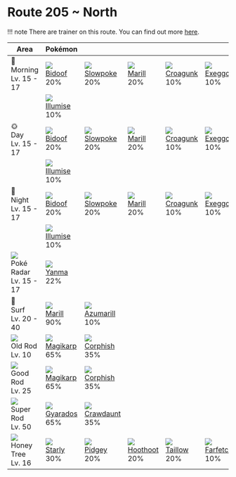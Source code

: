 # Route 205 ~ North

!!! note
    There are trainer on this route. You can find out more [here](../../trainer_changes/route_205__north/).

Area                                          | Pokémon                         | &nbsp;                           | &nbsp;                          | &nbsp;                          | &nbsp;                            | &nbsp;                         | 
---                                           | ---                             | ---                              | ---                             | ---                             | ---                               | ---                            | 
🌅<br>Morning<br>Lv. 15 - 17                   | ![][399]<br> [Bidoof]<br> 20%   | ![][079]<br> [Slowpoke]<br> 20%  | ![][183]<br> [Marill]<br> 20%   | ![][453]<br> [Croagunk]<br> 10% | ![][102]<br> [Exeggcute]<br> 10%  | ![][313]<br> [Volbeat]<br> 10% | 
&nbsp;                                        | ![][314]<br> [Illumise]<br> 10% | &nbsp;                           | &nbsp;                          | &nbsp;                          | &nbsp;                            | &nbsp;                         | 
🌞<br>Day<br>Lv. 15 - 17                       | ![][399]<br> [Bidoof]<br> 20%   | ![][079]<br> [Slowpoke]<br> 20%  | ![][183]<br> [Marill]<br> 20%   | ![][453]<br> [Croagunk]<br> 10% | ![][102]<br> [Exeggcute]<br> 10%  | ![][313]<br> [Volbeat]<br> 10% | 
&nbsp;                                        | ![][314]<br> [Illumise]<br> 10% | &nbsp;                           | &nbsp;                          | &nbsp;                          | &nbsp;                            | &nbsp;                         | 
🌙<br>Night<br>Lv. 15 - 17                     | ![][399]<br> [Bidoof]<br> 20%   | ![][079]<br> [Slowpoke]<br> 20%  | ![][183]<br> [Marill]<br> 20%   | ![][453]<br> [Croagunk]<br> 10% | ![][102]<br> [Exeggcute]<br> 10%  | ![][313]<br> [Volbeat]<br> 10% | 
&nbsp;                                        | ![][314]<br> [Illumise]<br> 10% | &nbsp;                           | &nbsp;                          | &nbsp;                          | &nbsp;                            | &nbsp;                         | 
![][poke-radar]<br> Poké Radar<br>Lv. 15 - 17 | ![][193]<br> [Yanma]<br> 22%    | &nbsp;                           | &nbsp;                          | &nbsp;                          | &nbsp;                            | &nbsp;                         | 
🌊<br> Surf<br>Lv. 20 - 40                     | ![][183]<br> [Marill]<br> 90%   | ![][184]<br> [Azumarill]<br> 10% | &nbsp;                          | &nbsp;                          | &nbsp;                            | &nbsp;                         | 
![][old-rod]<br>Old Rod<br>Lv. 10             | ![][129]<br> [Magikarp]<br> 65% | ![][341]<br> [Corphish]<br> 35%  | &nbsp;                          | &nbsp;                          | &nbsp;                            | &nbsp;                         | 
![][good-rod]<br>Good Rod<br>Lv. 25           | ![][129]<br> [Magikarp]<br> 65% | ![][341]<br> [Corphish]<br> 35%  | &nbsp;                          | &nbsp;                          | &nbsp;                            | &nbsp;                         | 
![][super-rod]<br>Super Rod<br>Lv. 50         | ![][130]<br> [Gyarados]<br> 65% | ![][342]<br> [Crawdaunt]<br> 35% | &nbsp;                          | &nbsp;                          | &nbsp;                            | &nbsp;                         | 
![][honey]<br> Honey Tree<br>Lv. 16           | ![][396]<br> [Starly]<br> 30%   | ![][016]<br> [Pidgey]<br> 20%    | ![][163]<br> [Hoothoot]<br> 20% | ![][276]<br> [Taillow]<br> 20%  | ![][083]<br> [Farfetch'd]<br> 10% | &nbsp;                         | 

[Pidgey]: ../../pokemon_changes/016/
[Slowpoke]: ../../pokemon_changes/079/
[Farfetch'd]: ../../pokemon_changes/083/
[Exeggcute]: ../../pokemon_changes/102/
[Magikarp]: ../../pokemon_changes/129/
[Gyarados]: ../../pokemon_changes/130/
[Hoothoot]: ../../pokemon_changes/163/
[Marill]: ../../pokemon_changes/183/
[Azumarill]: ../../pokemon_changes/184/
[Yanma]: ../../pokemon_changes/193/
[Taillow]: ../../pokemon_changes/276/
[Volbeat]: ../../pokemon_changes/313/
[Illumise]: ../../pokemon_changes/314/
[Corphish]: ../../pokemon_changes/341/
[Crawdaunt]: ../../pokemon_changes/342/
[Starly]: ../../pokemon_changes/396/
[Bidoof]: ../../pokemon_changes/399/
[Croagunk]: ../../pokemon_changes/453/
[good-rod]: ../img/items/good-rod.png
[honey]: ../img/items/honey.png
[old-rod]: ../img/items/old-rod.png
[poke-radar]: ../img/items/poke-radar.png
[super-rod]: ../img/items/super-rod.png
[016]: ../img/pokemon/016.png
[079]: ../img/pokemon/079.png
[083]: ../img/pokemon/083.png
[102]: ../img/pokemon/102.png
[129]: ../img/pokemon/129.png
[130]: ../img/pokemon/130.png
[163]: ../img/pokemon/163.png
[183]: ../img/pokemon/183.png
[184]: ../img/pokemon/184.png
[193]: ../img/pokemon/193.png
[276]: ../img/pokemon/276.png
[313]: ../img/pokemon/313.png
[314]: ../img/pokemon/314.png
[341]: ../img/pokemon/341.png
[342]: ../img/pokemon/342.png
[396]: ../img/pokemon/396.png
[399]: ../img/pokemon/399.png
[453]: ../img/pokemon/453.png
